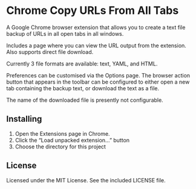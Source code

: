 Chrome Copy URLs From All Tabs
==============================

A Google Chrome browser extension that allows you to create a text file backup of URLs in all open tabs in all windows.

Includes a page where you can view the URL output from the extension. Also supports direct file download.

Currently 3 file formats are available: text, YAML, and HTML.

Preferences can be customised via the Options page. The browser action button that appears in the toolbar can be configured to either open a new tab containing the backup text, or download the text as a file.

The name of the downloaded file is presently not configurable.


## Installing
1. Open the Extensions page in Chrome.
2. Click the “Load unpacked extension…” button
3. Choose the directory for this project


## License
Licensed under the MIT License. See the included LICENSE file.
